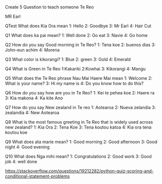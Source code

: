 Create 5 Question to teach someone Te Reo

MR Earl 

QTest
What does Kia Ora mean
1: Hello
2: Goodbye
3: Mr Earl
4: Hair Cut


Q1
What does ka pai mean?
1: Well done
2: Go eat 
3: Navie 
4: Go home

Q2
How do you say Good morning in Te Reo?
1: Tena koe
2: buenos dias
3: John-eun achim 
4: Morena 

Q3
What color is kikorangi?
1: Blue
2: green
3: Gold
4: Emerald 

Q4 
What is Green in Te Reo
1:Kakariki
2:Kowhai
3: Kikorangi 
4: Mangu

Q5
What does the Te Reo phrase Nau Mai Haere Mai mean
1: Welcome
2: What is your name?
3: Hi my name is 
4: Do you know how to do this?

Q6
How do you say how are you in Te Reo?
1: Kei te pehea koe 
2: Haere ra
3: Kia makona
4: Ka kite Ano

Q7 
How do you say New zealand in Te reo
1: Aotearoa 
2: Nueva zelandia 
3: zealandia 
4: New Aotearoa 

Q8 
What is the most famous greeting in Te Reo that is widely used across new zealand?
1: Kia Ora 
2: Tena Koe
3: Tena koutou katoa 
4: Kia ora tena koutou koe

Q9
What does ata marie mean?
1: Good morning 
2: Good afternoon
3: Good night 
4: Good evening 

Q10
What does Nga mihi mean?
1: Congratulations
2: Good work
3: Good job
4: well done



https://stackoverflow.com/questions/19212282/python-quiz-scoring-and-conditional-statement-problems